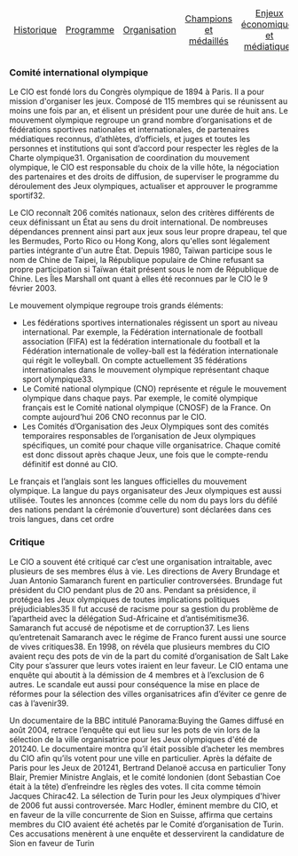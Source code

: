 <table>
    <thead>
        <tr>
            <td align="center"><a href="Historique">Historique</a></td>
            <td align="center"><a href="Programme">Programme</a></td>
            <td align="center"><a href="Organisation">Organisation</a></td>
            <td align="center"><a href="Champions">Champions et médaillés</a></td>
            <td align="center"><a href="Enjeux">Enjeux économiques et médiatiques</a></td>
            <td align="center"><a href="Politique">Olympisme et politique</a></td>
        </tr>
    </thead>
</table>


### Comité international olympique

Le CIO est fondé lors du Congrès olympique de 1894 à Paris. Il a pour mission d'organiser les jeux. Composé de 115 membres qui se réunissent au moins une fois par an, et élisent un président pour une durée de huit ans. Le mouvement olympique regroupe un grand nombre d’organisations et de fédérations sportives nationales et internationales, de partenaires médiatiques reconnus, d’athlètes, d’officiels, et juges et toutes les personnes et institutions qui sont d’accord pour respecter les règles de la Charte olympique31. Organisation de coordination du mouvement olympique, le CIO est responsable du choix de la ville hôte, la négociation des partenaires et des droits de diffusion, de superviser le programme du déroulement des Jeux olympiques, actualiser et approuver le programme sportif32.

Le CIO reconnaît 206 comités nationaux, selon des critères différents de ceux définissant un État au sens du droit international. De nombreuses dépendances prennent ainsi part aux jeux sous leur propre drapeau, tel que les Bermudes, Porto Rico ou Hong Kong, alors qu'elles sont légalement parties intégrante d'un autre État. Depuis 1980, Taïwan participe sous le nom de Chine de Taipei, la République populaire de Chine refusant sa propre participation si Taïwan était présent sous le nom de République de Chine. Les Îles Marshall ont quant à elles été reconnues par le CIO le 9 février 2003.

Le mouvement olympique regroupe trois grands éléments:

- Les fédérations sportives internationales régissent un sport au niveau international. Par exemple, la Fédération internationale de football association (FIFA) est la fédération internationale du football et la Fédération internationale de volley-ball est la fédération internationale qui régit le volleyball. On compte actuellement 35 fédérations internationales dans le mouvement olympique représentant chaque sport olympique33.
- Le Comité national olympique (CNO) représente et régule le mouvement olympique dans chaque pays. Par exemple, le comité olympique français est le Comité national olympique (CNOSF) de la France. On compte aujourd’hui 206 CNO reconnus par le CIO.
- Les Comités d’Organisation des Jeux Olympiques sont des comités temporaires responsables de l’organisation de Jeux olympiques spécifiques, un comité pour chaque ville organisatrice. Chaque comité est donc dissout après chaque Jeux, une fois que le compte-rendu définitif est donné au CIO.

Le français et l’anglais sont les langues officielles du mouvement olympique. La langue du pays organisateur des Jeux olympiques est aussi utilisée. Toutes les annonces (comme celle du nom du pays lors du défilé des nations pendant la cérémonie d’ouverture) sont déclarées dans ces trois langues, dans cet ordre



### Critique

Le CIO a souvent été critiqué car c’est une organisation intraitable, avec plusieurs de ses membres élus à vie. Les directions de Avery Brundage et Juan Antonio Samaranch furent en particulier controversées. Brundage fut président du CIO pendant plus de 20 ans. Pendant sa présidence, il protégea les Jeux olympiques de toutes implications politiques préjudiciables35 Il fut accusé de racisme pour sa gestion du problème de l’apartheid avec la délégation Sud-Africaine et d’antisémitisme36. Samaranch fut accusé de népotisme et de corruption37. Les liens qu’entretenait Samaranch avec le régime de Franco furent aussi une source de vives critiques38. En 1998, on révéla que plusieurs membres du CIO avaient reçu des pots de vin de la part du comité d’organisation de Salt Lake City pour s’assurer que leurs votes iraient en leur faveur. Le CIO entama une enquête qui aboutit à la démission de 4 membres et à l’exclusion de 6 autres. Le scandale eut aussi pour conséquence la mise en place de réformes pour la sélection des villes organisatrices afin d’éviter ce genre de cas à l’avenir39.

Un documentaire de la BBC intitulé Panorama:Buying the Games diffusé en août 2004, retrace l’enquête qui eut lieu sur les pots de vin lors de la sélection de la ville organisatrice pour les Jeux olympiques d'été de 201240. Le documentaire montra qu’il était possible d’acheter les membres du CIO afin qu’ils votent pour une ville en particulier. Après la défaite de Paris pour les Jeux de 201241, Bertrand Delanoë accusa en particulier Tony Blair, Premier Ministre Anglais, et le comité londonien (dont Sebastian Coe était à la tête) d’enfreindre les règles des votes. Il cita comme témoin Jacques Chirac42. La sélection de Turin pour les Jeux olympiques d'hiver de 2006 fut aussi controversée. Marc Hodler, éminent membre du CIO, et en faveur de la ville concurrente de Sion en Suisse, affirma que certains membres du CIO avaient été achetés par le Comité d’organisation de Turin. Ces accusations menèrent à une enquête et desservirent la candidature de Sion en faveur de Turin


